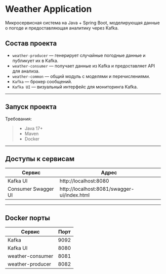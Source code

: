 # Weather Application

Микросервисная система на Java + Spring Boot, моделирующая данные о погоде и предоставляющая аналитику через Kafka.

## Состав проекта

-   `weather-producer` — генерирует случайные погодные данные и публикует их в Kafka.
-   `weather-consumer` — получает данные из Kafka и предоставляет API для анализа.
-   `weather-common` — общий модуль с моделями и перечислениями.
-   `Kafka` — брокер сообщений.
-   `Kafka UI` — визуальный интерфейс для мониторинга Kafka.

---

## Запуск проекта

Требования:
> -   Java 17+
> -   Maven
> -   Docker

---

## Доступы к сервисам

| Сервис              | Адрес                                       |
| ------------------- | ------------------------------------------- |
| Kafka UI            | http://localhost:8080                       |
| Consumer Swagger UI | http://localhost:8081/swagger-ui/index.html |

---

## Docker порты

| Сервис           | Порт |
| ---------------- | ---- |
| Kafka            | 9092 |
| Kafka UI         | 8080 |
| weather-consumer | 8081 |
| weather-producer | 8082 |
